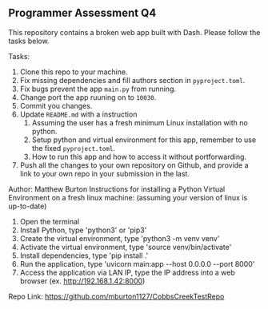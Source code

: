 ## Programmer Assessment Q4

This repository contains a broken web app built with Dash. Please follow the tasks below.

Tasks:
1. Clone this repo to your machine.
2. Fix missing dependencies and fill authors section in `pyproject.toml`.
3. Fix bugs prevent the app `main.py` from running.
4. Change port the app ruuning on to `10030`.
5. Commit you changes.
6. Update `README.md` with a instruction
   1. Assuming the user has a fresh minimum Linux installation with no python.
   2. Setup python and virtual environment for this app, remember to use the fixed `pyproject.toml`.
   3. How to run this app and how to access it without portforwarding.
7. Push all the changes to your own repository on Github, and provide a link to your own repo in your submission in the last.

Author: Matthew Burton
Instructions for installing a Python Virtual Environment on a fresh linux machine:
(assuming your version of linux is up-to-date)

1) Open the terminal
2) Install Python, type 'python3' or 'pip3'
3) Create the virtual environment, type 'python3 -m venv venv'
4) Activate the virtual environment, type 'source venv/bin/activate'
5) Install dependencies, type 'pip install .'
6) Run the application, type 'uvicorn main:app --host 0.0.0.0 --port 8000'
7) Access the application via LAN IP, type the IP address into a web browser (ex. http://192.168.1.42:8000)

Repo Link: https://github.com/mburton1127/CobbsCreekTestRepo
